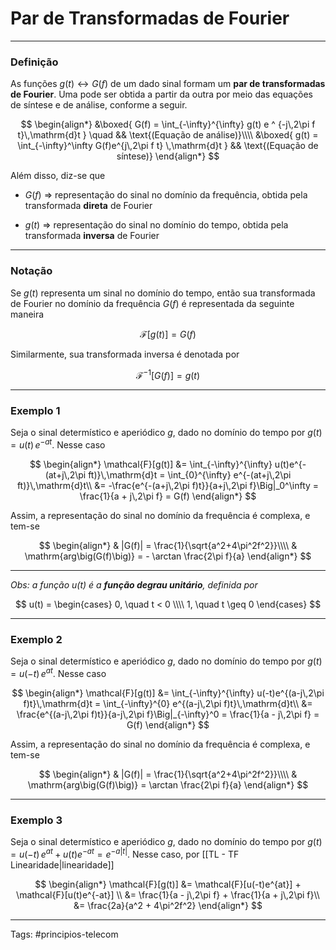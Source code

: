# Par de Transformadas de Fourier

---

### Definição

As funções $g(t) \leftrightarrow G(f)$ de um dado sinal formam um **par de transformadas de Fourier**. Uma pode ser obtida a partir da outra por meio das equações de síntese e de análise, conforme a seguir.

$$
\begin{align*}
&\boxed{
G(f) = \int_{-\infty}^{\infty} g(t) e ^ {-j\,2\pi f t}\,\mathrm{d}t
} \quad && \text{(Equação de análise)}\\\\
&\boxed{
g(t) = \int_{-\infty}^\infty G(f)e^{j\,2\pi f t} \,\mathrm{d}t
} && \text{(Equação de síntese)}
\end{align*}
$$

Além disso, diz-se que

- $G(f)$ => representação do sinal no domínio da frequência, obtida pela transformada **direta** de Fourier

- $g(t)$ => representação do sinal no domínio do tempo, obtida pela transformada **inversa** de Fourier


---

### Notação

Se $g(t)$ representa um sinal no domínio do tempo, então sua transformada de Fourier no domínio da frequência  $G(f)$ é representada da seguinte maneira

$$
\mathcal{F}[g(t)] = G(f)
$$

Similarmente, sua transformada inversa é denotada por

$$
\mathcal{F}^{-1}[G(f)] = g(t)
$$

---

### Exemplo 1

Seja o sinal determístico e aperiódico $g$, dado no domínio do tempo por $g(t) = u(t)\,e^{-at}$. Nesse caso

$$
\begin{align*}
\mathcal{F}[g(t)]
&= \int_{-\infty}^{\infty} u(t)e^{-(at+j\,2\pi ft)}\,\mathrm{d}t
= \int_{0}^{\infty} e^{-(at+j\,2\pi ft)}\,\mathrm{d}t\\
&= -\frac{e^{-(a+j\,2\pi f)t}}{a+j\,2\pi f}\Big|_0^\infty 
= \frac{1}{a + j\,2\pi f} = G(f)
\end{align*}
$$

Assim, a representação do sinal no domínio da frequência é complexa, e tem-se

$$
\begin{align*}
& |G(f)| = \frac{1}{\sqrt{a^2+4\pi^2f^2}}\\\\
& \mathrm{arg\big(G(f)\big)} = - \arctan \frac{2\pi f}{a}
\end{align*}
$$

---

*Obs: a função $u(t)$ é a **função degrau unitário**, definida por*

$$
u(t) = 
\begin{cases}
	0, \quad t < 0 \\\\
	1, \quad t \geq 0 
\end{cases}
$$

---

### Exemplo 2

Seja o sinal determístico e aperiódico $g$, dado no domínio do tempo por $g(t) = u(-t)\,e^{at}$. Nesse caso

$$
\begin{align*}
\mathcal{F}[g(t)]
&= \int_{-\infty}^{\infty} u(-t)e^{(a-j\,2\pi f)t}\,\mathrm{d}t
= \int_{-\infty}^{0} e^{(a-j\,2\pi f)t}\,\mathrm{d}t\\
&= \frac{e^{(a-j\,2\pi f)t}}{a-j\,2\pi f}\Big|_{-\infty}^0 
= \frac{1}{a - j\,2\pi f} = G(f)
\end{align*}
$$

Assim, a representação do sinal no domínio da frequência é complexa, e tem-se

$$
\begin{align*}
& |G(f)| = \frac{1}{\sqrt{a^2+4\pi^2f^2}}\\\\
& \mathrm{arg\big(G(f)\big)} = \arctan \frac{2\pi f}{a}
\end{align*}
$$

---

### Exemplo 3

Seja o sinal determístico e aperiódico $g$, dado no domínio do tempo por $g(t) = u(-t)\,e^{at} + u(t)e^{-at} = e^{-a|t|}$. Nesse caso, por [[TL - TF Linearidade|linearidade]]

$$
\begin{align*}
\mathcal{F}[g(t)] 
&= \mathcal{F}[u(-t)e^{at}] + \mathcal{F}[u(t)e^{-at}] \\
&= \frac{1}{a - j\,2\pi f} + \frac{1}{a + j\,2\pi f}\\
&=  \frac{2a}{a^2 + 4\pi^2f^2}
\end{align*}
$$

---

Tags: #principios-telecom 